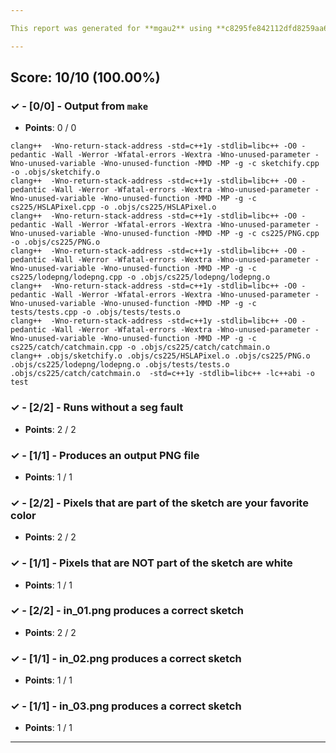 ```yaml
---

This report was generated for **mgau2** using **c8295fe842112dfd8259aa68a67891645b11b380** (latest commit as of **November 21st 2020, 6:00 am**)

---
```





## Score: 10/10 (100.00%)


### ✓ - [0/0] - Output from `make`

- **Points**: 0 / 0


```
clang++  -Wno-return-stack-address -std=c++1y -stdlib=libc++ -O0 -pedantic -Wall -Werror -Wfatal-errors -Wextra -Wno-unused-parameter -Wno-unused-variable -Wno-unused-function -MMD -MP -g -c sketchify.cpp -o .objs/sketchify.o
clang++  -Wno-return-stack-address -std=c++1y -stdlib=libc++ -O0 -pedantic -Wall -Werror -Wfatal-errors -Wextra -Wno-unused-parameter -Wno-unused-variable -Wno-unused-function -MMD -MP -g -c cs225/HSLAPixel.cpp -o .objs/cs225/HSLAPixel.o
clang++  -Wno-return-stack-address -std=c++1y -stdlib=libc++ -O0 -pedantic -Wall -Werror -Wfatal-errors -Wextra -Wno-unused-parameter -Wno-unused-variable -Wno-unused-function -MMD -MP -g -c cs225/PNG.cpp -o .objs/cs225/PNG.o
clang++  -Wno-return-stack-address -std=c++1y -stdlib=libc++ -O0 -pedantic -Wall -Werror -Wfatal-errors -Wextra -Wno-unused-parameter -Wno-unused-variable -Wno-unused-function -MMD -MP -g -c cs225/lodepng/lodepng.cpp -o .objs/cs225/lodepng/lodepng.o
clang++  -Wno-return-stack-address -std=c++1y -stdlib=libc++ -O0 -pedantic -Wall -Werror -Wfatal-errors -Wextra -Wno-unused-parameter -Wno-unused-variable -Wno-unused-function -MMD -MP -g -c tests/tests.cpp -o .objs/tests/tests.o
clang++  -Wno-return-stack-address -std=c++1y -stdlib=libc++ -O0 -pedantic -Wall -Werror -Wfatal-errors -Wextra -Wno-unused-parameter -Wno-unused-variable -Wno-unused-function -MMD -MP -g -c cs225/catch/catchmain.cpp -o .objs/cs225/catch/catchmain.o
clang++ .objs/sketchify.o .objs/cs225/HSLAPixel.o .objs/cs225/PNG.o .objs/cs225/lodepng/lodepng.o .objs/tests/tests.o .objs/cs225/catch/catchmain.o  -std=c++1y -stdlib=libc++ -lc++abi -o test

```


### ✓ - [2/2] - Runs without a seg fault

- **Points**: 2 / 2





### ✓ - [1/1] - Produces an output PNG file

- **Points**: 1 / 1





### ✓ - [2/2] - Pixels that are part of the sketch are your favorite color

- **Points**: 2 / 2





### ✓ - [1/1] - Pixels that are NOT part of the sketch are white

- **Points**: 1 / 1





### ✓ - [2/2] - in_01.png produces a correct sketch

- **Points**: 2 / 2





### ✓ - [1/1] - in_02.png produces a correct sketch

- **Points**: 1 / 1





### ✓ - [1/1] - in_03.png produces a correct sketch

- **Points**: 1 / 1





---